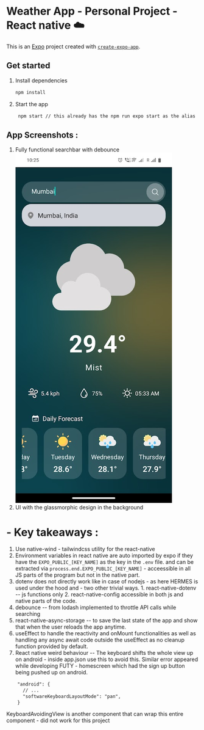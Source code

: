 # Weather App - Personal Project - React native ☁️

This is an [Expo](https://expo.dev) project created with [`create-expo-app`](https://www.npmjs.com/package/create-expo-app).

## Get started

1. Install dependencies

   ```bash
   npm install
   ```

2. Start the app

   ```bash
    npm start // this already has the npm run expo start as the alias
   ```

## App Screenshots :

1. Fully functional searchbar with debounce ![Fully functional searchbar with debounce](image.png)
2. UI with the glassmorphic design in the background

# - Key takeaways :

1. Use native-wind - tailwindcss utility for the react-native
2. Environment variables in react native are auto imported by expo if they have the `EXPO_PUBLIC_[KEY_NAME]` as the key in the `.env` file. and can be extracted via `process.end.EXPO_PUBLIC_[KEY_NAME]` - acceessible in all JS parts of the program but not in the native part.
3. dotenv does not directly work like in case of nodejs - as here HERMES is used under the hood and - two other trivial ways. 1. react-native-dotenv -- js functions only 2. react-native-config accessible in both js and native parts of the code.
4. debounce -- from lodash implemented to throttle API calls while searching
5. react-native-async-storage -- to save the last state of the app and show that when the user reloads the app anytime.
6. useEffect to handle the reactivity and onMount functionalities as well as handling any async await code outside the useEffect as no cleanup function provided by default.
7. React native weird behaviour -- The keyboard shifts the whole view up on android - inside app.json use this to avoid this. Similar error appeared while developing FUTY - homescreen which had the sign up button being pushed up on android.

```
    "android": {
      // ...
      "softwareKeyboardLayoutMode": "pan",
    }
```

KeyboardAvoidingView is another component that can wrap this entire component - did not work for this project
